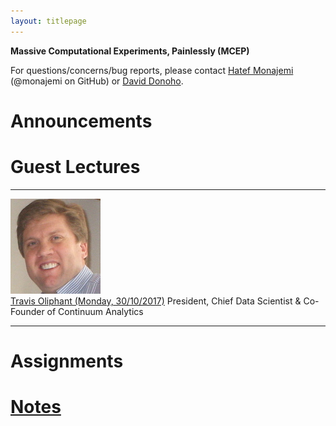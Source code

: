 ```yaml
---
layout: titlepage
---
```


**Massive Computational Experiments, Painlessly (MCEP)**

For questions/concerns/bug reports, please contact [Hatef Monajemi](http://web.stanford.edu/~monajemi/) (@monajemi on GitHub) or [David Donoho](https://profiles.stanford.edu/david-donoho).


# [](#announcements)Announcements

# [](#guest_lectures) Guest Lectures


---

<div class="speaker-wrap">
    <div class="speakerphoto">
        <img src="assets/img/travis_oliphant.jpg">
    </div>
    <div class="card">
        <a class="speaker" href="./travis_lecture">Travis Oliphant (Monday, 30/10/2017)</a>
        <span class="speakerposition">President, Chief Data Scientist & Co-Founder of Continuum Analytics</span>
    </div>
</div>

---


# [](#hw)Assignments

# [Notes](notes)




